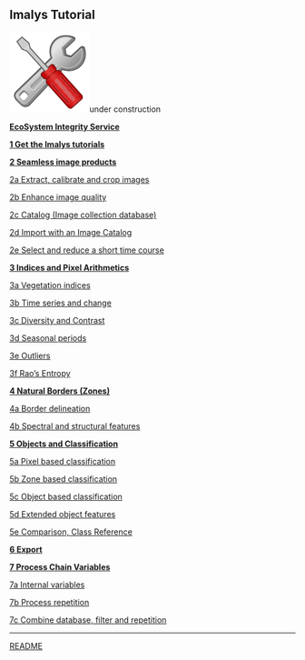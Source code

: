 ## Imalys Tutorial

![](../images/tools.png)under construction

**[	EcoSystem Integrity Service](0_ESIS.md)**

**[1	Get the Imalys tutorials](1_Prepare.md)**

**[2	Seamless image products](2a_Extract.md)**

[	2a	Extract, calibrate and crop images](2a_Extract.md)

[	2b	Enhance image quality](2b_Quality.md)

[	2c	Catalog (Image collection database)](2c_Catalog.md)

[	2d	Import with an Image Catalog](2d_Autoselect.md)

[	2e	Select and reduce a short time course](2e_Optimize.md)

**[3	Indices and Pixel Arithmetics](3a_Vegetation.md)**

[	3a	Vegetation indices](3a_Vegetation.md)

[	3b	Time series and change](3b_TimeSeries.md)

[	3c	Diversity and Contrast](3c_Contrast.md)

[	3d	Seasonal periods](3d_Periods.md)

[	3e	Outliers](3e_Outliers.md)

[	3f	Rao’s Entropy](3f_Entropy.md)

**[4	Natural Borders (Zones)](4a_Delineate.md)**

[	4a	Border delineation](4a_Delineate.md)

[	4b	Spectral and structural features](4b_Features.md)

**[5	Objects and Classification](5a_MapPixels.md)**

[	5a	Pixel based classification](5a_MapPixels.md)

[	5b	Zone based classification](5b_MapZones.md)

[	5c	Object based classification](5c_MapObjects.md)

[	5d	Extended object features](5d_Extended.md)

[	5e	Comparison, Class Reference](5e_Compare.md)

**[6	Export](6_Export)**

**[7	Process Chain Variables](7a_Variables.md)**

[	7a	Internal variables](7a_Variables.md)

[	7b	Process repetition](7b_Repetition.md)

[	7c	Combine database, filter and repetition](7c_Combination.md)

-----

[README](../README.md)

